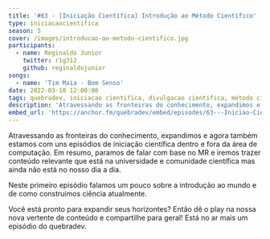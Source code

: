 ```yaml
---
title: '#63 - [Iniciação Científica] Introdução ao Método Científico'
type: iniciacaocientifica 
season: 5
cover: /images/introducao-ao-metodo-cientifico.jpg
participants:
  - name: Reginaldo Junior
    twitter: r1g312
    github: reginaldojunior
songs:
  - name: 'Tim Maia - Bom Senso' 
date: 2022-03-10 12:00:00
tags: quebradev, iniciacao cientifica, divulgacao cientifica, método cientifico
description: 'Atravessando as fronteiras do conhecimento, expandimos e agora também estamos com uns episódios de iniciação científica dentro e fora da área de computação.'
embed_url: 'https://anchor.fm/quebradev/embed/episodes/63---Iniciao-Cientfica-Introduo-ao-Mtodo-Cientfico-e1fg8ai'
---
```


Atravessando as fronteiras do conhecimento, expandimos e agora também estamos com uns episódios de iniciação científica dentro e fora da área de computação. Em resumo, paramos de falar com base no MR e iremos trazer conteúdo relevante que está na universidade e comunidade científica mas ainda não está no nosso dia a dia.

Neste primeiro episódio falamos um pouco sobre a introdução ao mundo e de como construimos ciência atualmente.

Você está pronto para expandir seus horizontes? Então dê o play na nossa nova vertente de conteúdo e compartilhe para geral! Está no ar mais um episódio do quebradev.
